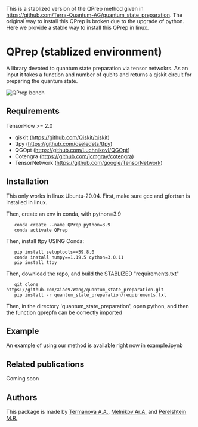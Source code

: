 This is a stablized version of the QPrep method given in https://github.com/Terra-Quantum-AG/quantum_state_preparation.
The original way to install this QPrep is broken due to the upgrade of python.
Here we provide a stable way to install this QPrep in linux.



# QPrep (stablized environment)
A library devoted to quantum state preparation via tensor netwokrs. As an input it takes a function and number of qubits and returns a qiskit circuit for preparing the quantum state.

![QPrep bench](img/results.jpg)

## Requirements
TensorFlow >= 2.0 
- qiskit (https://github.com/Qiskit/qiskit)
- ttpy (https://github.com/oseledets/ttpy) 
- QGOpt (https://github.com/LuchnikovI/QGOpt)
- Cotengra (https://github.com/jcmgray/cotengra)
- TensorNetwork (https://github.com/google/TensorNetwork)




## Installation

This only works in linux Ubuntu-20.04. First, make sure gcc and gfortran is installed in linux. 

Then, create an env in conda, with python=3.9
```
   conda create --name QPrep python=3.9
   conda activate QPrep
```

Then, install ttpy USING Conda:
```
   pip install setuptools==59.8.0
   conda install numpy==1.19.5 cython=3.0.11
   pip install ttpy
```

Then, download the repo, and build the STABLIZED "requirements.txt"
```
   git clone https://github.com/Xiao97Wang/quantum_state_preparation.git
   pip install -r quantum_state_preparation/requirements.txt
```

Then, in the directory 'quantum_state_preparation', open python, and then the function qprepfn can be correctly imported


## Example
An example of using our method is available right now in example.ipynb

## Related publications
Coming soon
## Authors
This package is made by [Termanova A.A.](https://github.com/AlenaAT), [Melnikov Ar.A.](https://github.com/Arty1498) and [Perelshtein M.R.](https://github.com/mperelshtein)

